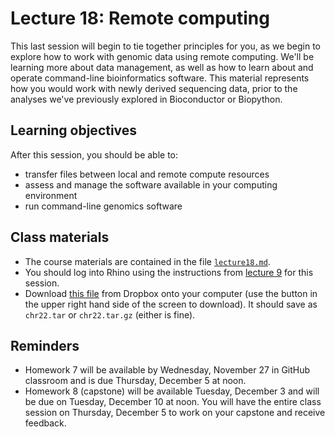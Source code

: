 # Lecture 18: Remote computing

This last session will begin to tie together principles for you, as we begin to explore how to work with genomic data using remote computing. We'll be learning more about data management, as well as how to learn about and operate command-line bioinformatics software. This material represents how you would work with newly derived sequencing data, prior to the analyses we've previously explored in Bioconductor or Biopython.

## Learning objectives

After this session, you should be able to:
- transfer files between local and remote compute resources
- assess and manage the software available in your computing environment
- run command-line genomics software

## Class materials

- The course materials are contained in the file [`lecture18.md`](lecture18.md).
- You should log into Rhino using the instructions from [lecture 9](https://github.com/fredhutchio/tfcb_2019/tree/master/lectures/lecture09#tutorial) for this session.
- Download [this file](https://www.dropbox.com/s/ksw8rvi517mcsw7/chr22.tar.gz?dl=0) from Dropbox onto your computer (use the button in the upper right hand side of the screen to download). It should save as `chr22.tar` or `chr22.tar.gz` (either is fine).

## Reminders

- Homework 7 will be available by Wednesday, November 27 in GitHub classroom and is due Thursday, December 5 at noon.
- Homework 8 (capstone) will be available Tuesday, December 3 and will be due on Tuesday, December 10 at noon. You will have the entire class session on Thursday, December 5 to work on your capstone and receive feedback.
